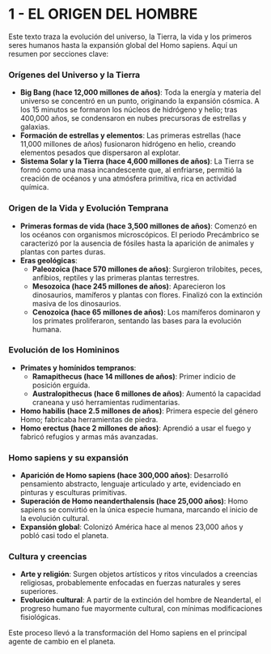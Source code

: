 # 1 - EL ORIGEN DEL HOMBRE

Este texto traza la evolución del universo, la Tierra, la vida y los primeros seres humanos hasta la expansión global del Homo sapiens. Aquí un resumen por secciones clave:

### **Orígenes del Universo y la Tierra**

- **Big Bang (hace 12,000 millones de años)**: Toda la energía y materia del universo se concentró en un punto, originando la expansión cósmica. A los 15 minutos se formaron los núcleos de hidrógeno y helio; tras 400,000 años, se condensaron en nubes precursoras de estrellas y galaxias.
- **Formación de estrellas y elementos**: Las primeras estrellas (hace 11,000 millones de años) fusionaron hidrógeno en helio, creando elementos pesados que dispersaron al explotar.
- **Sistema Solar y la Tierra (hace 4,600 millones de años)**: La Tierra se formó como una masa incandescente que, al enfriarse, permitió la creación de océanos y una atmósfera primitiva, rica en actividad química.

### **Origen de la Vida y Evolución Temprana**

- **Primeras formas de vida (hace 3,500 millones de años)**: Comenzó en los océanos con organismos microscópicos. El periodo Precámbrico se caracterizó por la ausencia de fósiles hasta la aparición de animales y plantas con partes duras.
- **Eras geológicas**:
  - **Paleozoica (hace 570 millones de años)**: Surgieron trilobites, peces, anfibios, reptiles y las primeras plantas terrestres.
  - **Mesozoica (hace 245 millones de años)**: Aparecieron los dinosaurios, mamíferos y plantas con flores. Finalizó con la extinción masiva de los dinosaurios.
  - **Cenozoica (hace 65 millones de años)**: Los mamíferos dominaron y los primates proliferaron, sentando las bases para la evolución humana.

### **Evolución de los Homininos**

- **Primates y homínidos tempranos**:
  - **Ramapithecus (hace 14 millones de años)**: Primer indicio de posición erguida.
  - **Australopithecus (hace 6 millones de años)**: Aumentó la capacidad craneana y usó herramientas rudimentarias.
- **Homo habilis (hace 2.5 millones de años)**: Primera especie del género Homo; fabricaba herramientas de piedra.
- **Homo erectus (hace 2 millones de años)**: Aprendió a usar el fuego y fabricó refugios y armas más avanzadas.

### **Homo sapiens y su expansión**

- **Aparición de Homo sapiens (hace 300,000 años)**: Desarrolló pensamiento abstracto, lenguaje articulado y arte, evidenciado en pinturas y esculturas primitivas.
- **Superación de Homo neanderthalensis (hace 25,000 años)**: Homo sapiens se convirtió en la única especie humana, marcando el inicio de la evolución cultural.
- **Expansión global**: Colonizó América hace al menos 23,000 años y pobló casi todo el planeta.

### **Cultura y creencias**

- **Arte y religión**: Surgen objetos artísticos y ritos vinculados a creencias religiosas, probablemente enfocadas en fuerzas naturales y seres superiores.
- **Evolución cultural**: A partir de la extinción del hombre de Neandertal, el progreso humano fue mayormente cultural, con mínimas modificaciones fisiológicas.

Este proceso llevó a la transformación del Homo sapiens en el principal agente de cambio en el planeta.
